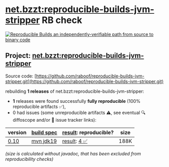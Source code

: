 [net.bzzt:reproducible-builds-jvm-stripper](https://central.sonatype.com/artifact/net.bzzt/reproducible-builds-jvm-stripper/versions) RB check
=======

[![Reproducible Builds](https://reproducible-builds.org/images/logos/rb.svg) an independently-verifiable path from source to binary code](https://reproducible-builds.org/)

## Project: [net.bzzt:reproducible-builds-jvm-stripper](https://central.sonatype.com/artifact/net.bzzt/reproducible-builds-jvm-stripper/versions)

Source code: [https://github.com/raboof/reproducible-builds-jvm-stripper.git](https://github.com/raboof/reproducible-builds-jvm-stripper.git)

rebuilding **1 releases** of net.bzzt:reproducible-builds-jvm-stripper:
- **1** releases were found successfully **fully reproducible** (100% reproducible artifacts :white_check_mark:),
- 0 had issues (some unreproducible artifacts :warning:, see eventual :mag: diffoscope and/or :memo: issue tracker links):

| version | [build spec](/BUILDSPEC.md) | [result](https://reproducible-builds.org/docs/jvm/): reproducible? | size |
| -- | --------- | ------ | -- |
| [0.10](https://central.sonatype.com/artifact/net.bzzt/reproducible-builds-jvm-stripper/0.10/pom) | [mvn jdk19](reproducible-builds-jvm-stripper-0.10.buildspec) | [result](reproducible-builds-jvm-stripper-0.10.buildinfo): [4 :white_check_mark: ](reproducible-builds-jvm-stripper-0.10.buildcompare) | 188K |

<i>(size is calculated without javadoc, that has been excluded from reproducibility checks)</i>
